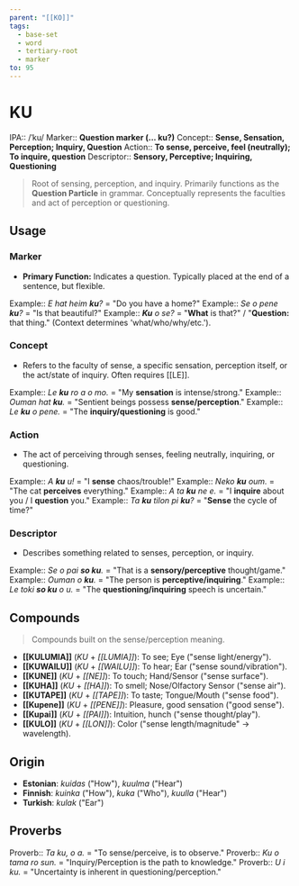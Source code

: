 ```yaml
---
parent: "[[KO]]"
tags:
  - base-set
  - word
  - tertiary-root
  - marker
to: 95
---
```


# KU

IPA::				/ˈku/
Marker::		**Question marker (... ku?)**
Concept::		**Sense, Sensation, Perception; Inquiry, Question**
Action::		**To sense, perceive, feel (neutrally); To inquire, question**
Descriptor::	**Sensory, Perceptive; Inquiring, Questioning**

> Root of sensing, perception, and inquiry. Primarily functions as the **Question Particle** in grammar. Conceptually represents the faculties and act of perception or questioning.

## Usage

### Marker
*   **Primary Function:** Indicates a question. Typically placed at the end of a sentence, but flexible.

Example::   *E hat heim **ku**?* = "Do you have a home?"
Example::   *Se o pene **ku**?* = "Is that beautiful?"
Example::   ***Ku** o se?* = "**What** is that?" / "**Question:** that thing." (Context determines 'what/who/why/etc.').

### Concept
*   Refers to the faculty of sense, a specific sensation, perception itself, or the act/state of inquiry. Often requires [[LE]].

Example::   *Le **ku** ro a o mo.* = "My **sensation** is intense/strong."
Example::   *Ouman hat **ku**.* = "Sentient beings possess **sense/perception**."
Example::   *Le **ku** o pene.* = "The **inquiry/questioning** is good."

### Action
*   The act of perceiving through senses, feeling neutrally, inquiring, or questioning.

Example::   *A **ku** u!* = "I **sense** chaos/trouble!"
Example::   *Neko **ku** oum.* = "The cat **perceives** everything."
Example::   *A ta **ku** ne e.* = "I **inquire** about you / I **question** you."
Example::   *Ta **ku** tilon pi **ku**?* = "**Sense** the cycle of time?"

### Descriptor
*   Describes something related to senses, perception, or inquiry.

Example::   *Se o pai **so ku**.* = "That is a **sensory/perceptive** thought/game."
Example::   *Ouman o **ku**.* = "The person is **perceptive/inquiring**."
Example::   *Le toki **so ku** o u.* = "The **questioning/inquiring** speech is uncertain."

## Compounds
> Compounds built on the sense/perception meaning.

*   **[[KULUMIA]]** (*KU* + *[[LUMIA]]*): To see; Eye ("sense light/energy").
*   **[[KUWAILU]]** (*KU* + *[[WAILU]]*): To hear; Ear ("sense sound/vibration").
*   **[[KUNE]]** (*KU* + *[[NE]]*): To touch; Hand/Sensor ("sense surface").
*   **[[KUHA]]** (*KU* + *[[HA]]*): To smell; Nose/Olfactory Sensor ("sense air").
*   **[[KUTAPE]]** (*KU* + *[[TAPE]]*): To taste; Tongue/Mouth ("sense food").
*   **[[Kupene]]** (*KU* + *[[PENE]]*): Pleasure, good sensation ("good sense"). 
*   **[[Kupai]]** (*KU* + *[[PAI]]*): Intuition, hunch ("sense thought/play").
*   **[[KULO]]** (*KU* + *[[LON]]*): Color ("sense length/magnitude" -> wavelength).

## Origin

* **Estonian**: _kuidas_ ("How"), _kuulma_ ("Hear")
* **Finnish**: _kuinka_ ("How"), _kuka_ ("Who"), _kuulla_ ("Hear")
* **Turkish**: _kulak_ ("Ear")

## Proverbs

Proverb:: *Ta ku, o a.* = "To sense/perceive, is to observe."
Proverb:: *Ku o tama ro sun.* = "Inquiry/Perception is the path to knowledge."
Proverb:: *U i ku.* = "Uncertainty is inherent in questioning/perception."
